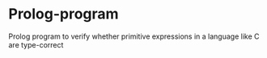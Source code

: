 # Prolog-program
Prolog program to verify whether primitive expressions in a language like C are type-correct
